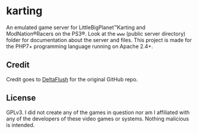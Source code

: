 # karting
An emulated game server for LittleBigPlanet™Karting and ModNation®Racers on the PS3®. Look at the `www` (public server directory) folder for documentation about the server and files. This project is made for the PHP7+ programming language running on Apache 2.4+.

## Credit
Credit goes to [DeltaFlush](https://github.com/DeltaFlush) for the original GitHub repo.

## License
GPLv3. I did not create any of the games in question nor am I affiliated with any of the developers of these video games or systems. Nothing malicious is intended.
